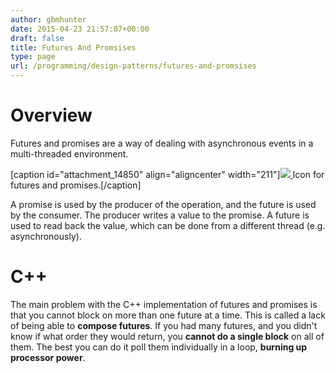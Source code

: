 ```yaml
---
author: gbmhunter
date: 2015-04-23 21:57:07+00:00
draft: false
title: Futures And Promsises
type: page
url: /programming/design-patterns/futures-and-promsises
---
```


# Overview




Futures and promises are a way of dealing with asynchronous events in a multi-threaded environment.



[caption id="attachment_14850" align="aligncenter" width="211"][![](/images/2015/04/futures-and-promises-cpp-icon.png)
](/images/2015/04/futures-and-promises-cpp-icon.png) Icon for futures and promises.[/caption]



A promise is used by the producer of the operation, and the future is used by the consumer. The producer writes a value to the promise. A future is used to read back the value, which can be done from a different thread (e.g. asynchronously).




# C++




The main problem with the C++ implementation of futures and promises is that you cannot block on more than one future at a time. This is called a lack of being able to **compose futures**. If you had many futures, and you didn't know if what order they would return, you **cannot do a single block** on all of them. The best you can do it poll them individually in a loop, **burning up processor power**.
